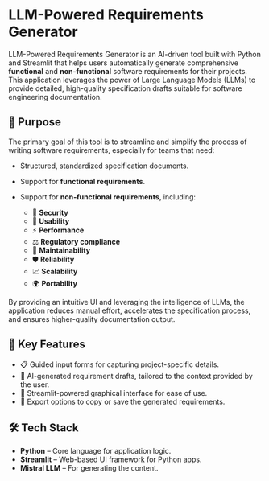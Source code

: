 # LLM-Powered Requirements Generator

LLM-Powered Requirements Generator is an AI-driven tool built with Python and Streamlit that helps users automatically generate comprehensive **functional** and **non-functional** software requirements for their projects. This application leverages the power of Large Language Models (LLMs) to provide detailed, high-quality specification drafts suitable for software engineering documentation.

## 🚀 Purpose

The primary goal of this tool is to streamline and simplify the process of writing software requirements, especially for teams that need:

- Structured, standardized specification documents.
- Support for **functional requirements**.
- Support for **non-functional requirements**, including:

  - 🔐 **Security**
  - 🎯 **Usability**
  - ⚡ **Performance**
  - ⚖️ **Regulatory compliance**
  - 🔧 **Maintainability**
  - 🛡️ **Reliability**
  - 📈 **Scalability**
  - 🌍 **Portability**

By providing an intuitive UI and leveraging the intelligence of LLMs, the application reduces manual effort, accelerates the specification process, and ensures higher-quality documentation output.

## 🧠 Key Features

- 📋 Guided input forms for capturing project-specific details.
- 🤖 AI-generated requirement drafts, tailored to the context provided by the user.
- 🎨 Streamlit-powered graphical interface for ease of use.
- 📝 Export options to copy or save the generated requirements.

## 🛠️ Tech Stack

- **Python** – Core language for application logic.
- **Streamlit** – Web-based UI framework for Python apps.
- **Mistral LLM** – For generating the content.